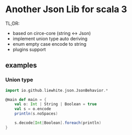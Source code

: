 # Another Json Lib for scala 3
TL;DR:
* based on circe-core (string <-> Json)
* implement union type auto deriving
* enum empty case encode to string
* plugins support


## examples
### Union type
```scala
import io.github.liewhite.json.JsonBehavior.*

@main def main = {
    val o: Int | String | Boolean = true
    val s = o.encode
    println(s.noSpaces)

    s.decode[Int|Boolean].foreach(println)
}
```